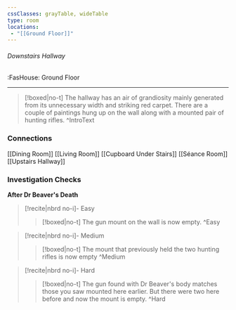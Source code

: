 ```yaml
---
cssClasses: grayTable, wideTable
type: room
locations:
 - "[[Ground Floor]]"
---
```

###### Downstairs Hallway
<span class="sub2">:FasHouse: Ground Floor</span>

---

> [!boxed|no-t]
> The hallway has an air of grandiosity mainly generated from its unnecessary width and striking red carpet. There are a couple of paintings hung up on the wall along with a mounted pair of hunting rifles.
>^IntroText
	
### Connections
[[Dining Room]]
[[Living Room]]
[[Cupboard Under Stairs]]
[[Séance Room]]
[[Upstairs Hallway]]

### Investigation Checks

**After Dr Beaver's Death**

> [!recite|nbrd no-i]- Easy
> <br>
> 
>> [!boxed|no-t]
>> The gun mount on the wall is now empty.
>^Easy

> [!recite|nbrd no-i]- Medium
> <br>
> 
>> [!boxed|no-t]
>> The mount that previously held the two hunting rifles is now empty
>^Medium

> [!recite|nbrd no-i]- Hard
> <br>
> 
>> [!boxed|no-t]
>> The gun found with Dr Beaver's body matches those you saw mounted here earlier. But there were two here before and now the mount is empty.
>^Hard

